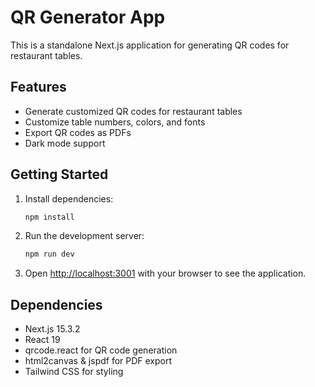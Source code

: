 # QR Generator App

This is a standalone Next.js application for generating QR codes for restaurant tables.

## Features

- Generate customized QR codes for restaurant tables
- Customize table numbers, colors, and fonts
- Export QR codes as PDFs
- Dark mode support

## Getting Started

1. Install dependencies:
   ```bash
   npm install
   ```

2. Run the development server:
   ```bash
   npm run dev
   ```

3. Open [http://localhost:3001](http://localhost:3001) with your browser to see the application.

## Dependencies

- Next.js 15.3.2
- React 19
- qrcode.react for QR code generation
- html2canvas & jspdf for PDF export
- Tailwind CSS for styling
